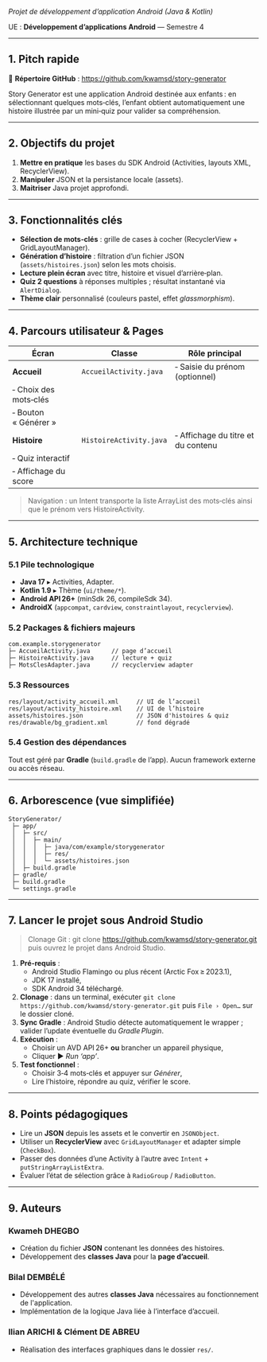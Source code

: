 *Projet de développement d’application Android (Java & Kotlin)*

UE : **Développement d’applications Android** — Semestre 4

---

## 1. Pitch rapide

📂 **Répertoire GitHub** : https://github.com/kwamsd/story-generator

Story Generator est une application Android destinée aux enfants : en sélectionnant quelques mots‑clés, l’enfant obtient automatiquement une histoire illustrée par un mini‑quiz pour valider sa compréhension. 

---

## 2. Objectifs du projet

1. **Mettre en pratique** les bases du SDK Android (Activities, layouts XML, RecyclerView).
2. **Manipuler** JSON et la persistance locale (assets).
3. **Maitriser** Java projet approfondi.

---

## 3. Fonctionnalités clés

- **Sélection de mots‑clés** : grille de cases à cocher (RecyclerView + GridLayoutManager).
- **Génération d’histoire** : filtration d’un fichier JSON (`assets/histoires.json`) selon les mots choisis.
- **Lecture plein écran** avec titre, histoire et visuel d’arrière‑plan.
- **Quiz 2 questions** à réponses multiples ; résultat instantané via `AlertDialog`.
- **Thème clair** personnalisé (couleurs pastel, effet *glassmorphism*).

---

## 4. Parcours utilisateur & Pages

| Écran | Classe | Rôle principal |
| --- | --- | --- |
| **Accueil** | `AccueilActivity.java` | ‑ Saisie du prénom (optionnel) |
| ‑ Choix des mots‑clés |  |  |
| ‑ Bouton « Générer » |  |  |
| **Histoire** | `HistoireActivity.java` | ‑ Affichage du titre et du contenu |
| ‑ Quiz interactif |  |  |
| ‑ Affichage du score |  |  |

> Navigation : un Intent transporte la liste ArrayList<String> des mots‑clés ainsi que le prénom vers HistoireActivity.
> 

---

## 5. Architecture technique

### 5.1 Pile technologique

- **Java 17** ▸ Activities, Adapter.
- **Kotlin 1.9** ▸ Thème (`ui/theme/*`).
- **Android API 26+** (minSdk 26, compileSdk 34).
- **AndroidX** (`appcompat`, `cardview`, `constraintlayout`, `recyclerview`).

### 5.2 Packages & fichiers majeurs

```
com.example.storygenerator
├─ AccueilActivity.java      // page d’accueil
├─ HistoireActivity.java     // lecture + quiz
├─ MotsClesAdapter.java      // recyclerview adapter

```

### 5.3 Ressources

```
res/layout/activity_accueil.xml     // UI de l’accueil
res/layout/activity_histoire.xml    // UI de l’histoire
assets/histoires.json               // JSON d'histoires & quiz
res/drawable/bg_gradient.xml        // fond dégradé

```

### 5.4 Gestion des dépendances

Tout est géré par **Gradle** (`build.gradle` de l’app). Aucun framework externe ou accès réseau.

---

## 6. Arborescence (vue simplifiée)

```
StoryGenerator/
 ├─ app/
 │  ├─ src/
 │  │  ├─ main/
 │  │  │  ├─ java/com/example/storygenerator
 │  │  │  ├─ res/ 
 │  │  │  └─ assets/histoires.json
 │  ├─ build.gradle
 ├─ gradle/
 ├─ build.gradle 
 └─ settings.gradle

```

---

## 7. Lancer le projet sous **Android Studio**

> Clonage Git : git clone https://github.com/kwamsd/story-generator.git puis ouvrez le projet dans Android Studio.
> 
1. **Pré‑requis** :
    - Android Studio Flamingo ou plus récent (Arctic Fox ≥ 2023.1),
    - JDK 17 installé,
    - SDK Android 34 téléchargé.
2. **Clonage** : dans un terminal, exécuter `git clone https://github.com/kwamsd/story-generator.git` puis `File › Open…` sur le dossier cloné.
3. **Sync Gradle** : Android Studio détecte automatiquement le wrapper ; valider l’update éventuelle du *Gradle Plugin*.
4. **Exécution** :
    - Choisir un AVD API 26+ **ou** brancher un appareil physique,
    - Cliquer ► *Run ‘app’*.
5. **Test fonctionnel** :
    - Choisir 3‑4 mots‑clés et appuyer sur *Générer*,
    - Lire l’histoire, répondre au quiz, vérifier le score.

---

## 8. Points pédagogiques

- Lire un **JSON** depuis les assets et le convertir en `JSONObject`.
- Utiliser un **RecyclerView** avec `GridLayoutManager` et adapter simple (`CheckBox`).
- Passer des données d’une Activity à l’autre avec `Intent` + `putStringArrayListExtra`.
- Évaluer l’état de sélection grâce à `RadioGroup` / `RadioButton`.

---

## 9. Auteurs

### **Kwameh DHEGBO**
- Création du fichier **JSON** contenant les données des histoires.
- Développement des **classes Java** pour la **page d’accueil**.

### **Bilal DEMBÉLÉ**
- Développement des autres **classes Java** nécessaires au fonctionnement de l'application.
- Implémentation de la logique Java liée à l’interface d’accueil.

### **Ilian ARICHI** & **Clément DE ABREU**
- Réalisation des interfaces graphiques dans le dossier `res/`.